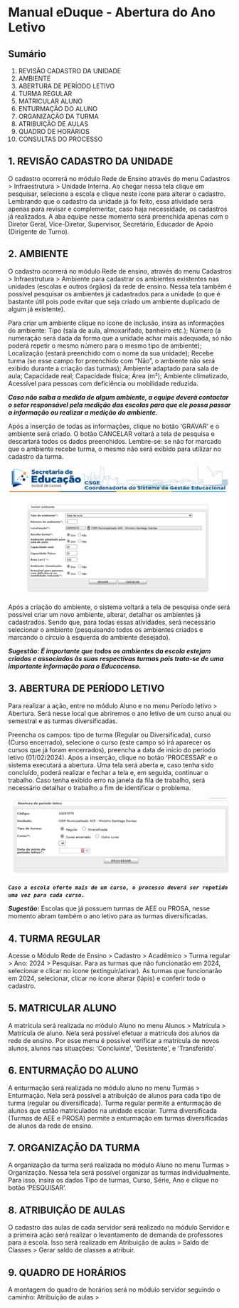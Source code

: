 # Manual eDuque - Abertura do Ano Letivo

## Sumário

1. REVISÃO CADASTRO DA UNIDADE
2. AMBIENTE
3. ABERTURA DE PERÍODO LETIVO
4. TURMA REGULAR
5. MATRICULAR ALUNO
6. ENTURMAÇÃO DO ALUNO
7. ORGANIZAÇÃO DA TURMA
8. ATRIBUIÇÃO DE AULAS
9. QUADRO DE HORÁRIOS
10. CONSULTAS DO PROCESSO

## 1. REVISÃO CADASTRO DA UNIDADE

O cadastro ocorrerá no módulo Rede de Ensino através do menu Cadastros > Infraestrutura > Unidade Interna. Ao chegar nessa tela clique em pesquisar, selecione a escola e clique neste ícone para alterar o cadastro. Lembrando que o cadastro da unidade já foi feito, essa atividade será apenas para revisar e complementar, caso haja necessidade, os cadastros já realizados. A aba equipe nesse momento será preenchida apenas com o Diretor Geral, Vice-Diretor, Supervisor, Secretário, Educador de Apoio (Dirigente de Turno).

## 2. AMBIENTE

O cadastro ocorrerá no módulo Rede de ensino, através do menu Cadastros > Infraestrutura > Ambiente para cadastrar os ambientes existentes nas unidades (escolas e outros órgãos) da rede de ensino. Nessa tela também é possível pesquisar os ambientes já cadastrados para a unidade (o que é bastante útil pois pode evitar que seja criado um ambiente duplicado de algum já existente).

Para criar um ambiente clique no ícone de inclusão, insira as informações do ambiente: Tipo (sala de aula, almoxarifado, banheiro etc.); Número (a numeração será dada da forma que a unidade achar mais adequada, só não poderá repetir o mesmo número para o mesmo tipo de ambiente); Localização (estará preenchido com o nome da sua unidade); Recebe turma (se esse campo for preenchido com “Não”, o ambiente não será exibido durante a criação das turmas); Ambiente adaptado para sala de aula; Capacidade real; Capacidade física; Área (m²); Ambiente climatizado, Acessível para pessoas com deficiência ou mobilidade reduzida.

**_Caso não saiba a medida de algum ambiente, a equipe deverá contactar o setor responsável pela medição das escolas para que ele possa passar a informação ou realizar a medição do ambiente._**

Após a inserção de todas as informações, clique no botão ‘GRAVAR’ e o ambiente será criado. O botão CANCELAR voltará a tela de pesquisa e descartará todos os dados preenchidos. Lembre-se: se não for marcado que o ambiente recebe turma, o mesmo não será exibido para utilizar no cadastro da turma.

![Descrição alternativa da imagem](img/img_001.png)

Após a criação do ambiente, o sistema voltará a tela de pesquisa onde será possível criar um novo ambiente, alterar, detalhar os ambientes já cadastrados. Sendo que, para todas essas atividades, será necessário selecionar o ambiente (pesquisando todos os ambientes criados e marcando o círculo à esquerda do ambiente desejado).

**_Sugestão: É importante que todos os ambientes da escola estejam criados e associados às suas respectivas turmas pois trata-se de uma importante informação para o Educacenso._**


## 3. ABERTURA DE PERÍODO LETIVO

Para realizar a ação, entre no módulo Aluno e no menu Período letivo > Abertura. Será nesse local que abriremos o ano letivo de um curso anual ou semestral e as turmas diversificadas.

Preencha os campos: tipo de turma (Regular ou Diversificada), curso (Curso encerrado), selecione o curso (este campo só irá aparecer os cursos que já foram encerrados), preencha a data de início do período letivo (01/02/2024). Após a inserção, clique no botão ‘PROCESSAR’ e o sistema executará a abertura. Uma tela será aberta e, caso tenha sido concluído, poderá realizar e fechar a tela e, em seguida, continuar o trabalho. Caso tenha exibido erro na janela da fila de trabalho, será necessário detalhar o trabalho a fim de identificar o problema.

![Descrição alternativa da imagem](img/img_002.png)

**_`Caso a escola oferte mais de um curso, o processo deverá ser repetido uma vez para cada curso.`_**

**_Sugestão:_** Escolas que já possuem turmas de AEE ou PROSA, nesse momento abram também o ano letivo para as turmas diversificadas.


## 4. TURMA REGULAR

Acesse o Módulo Rede de Ensino > Cadastro > Acadêmico > Turma regular > Ano: 2024 > Pesquisar. Para as turmas que não funcionarão em 2024, selecionar e clicar no ícone (extinguir/ativar). As turmas que funcionarão em 2024, selecionar, clicar no ícone alterar (lápis) e conferir todo o cadastro.

## 5. MATRICULAR ALUNO

A matrícula será realizada no módulo Aluno no menu Alunos > Matrícula > Matrícula de aluno. Nela será possível efetuar a matrícula dos alunos da rede de ensino. Por esse menu é possível verificar a matrícula de novos alunos, alunos nas situações: 'Concluinte', 'Desistente', e 'Transferido'.

## 6. ENTURMAÇÃO DO ALUNO

A enturmação será realizada no módulo aluno no menu Turmas > Enturmação. Nela será possível a atribuição de alunos para cada tipo de turma (regular ou diversificada). Turma regular permite a enturmação de alunos que estão matriculados na unidade escolar. Turma diversificada (Turmas de AEE e PROSA) permite a enturmação em turmas diversificadas de alunos da rede de ensino.

## 7. ORGANIZAÇÃO DA TURMA

A organização da turma será realizada no módulo Aluno no menu Turmas > Organização. Nessa tela será possível organizar as turmas individualmente. Para isso, insira os dados Tipo de turmas, Curso, Série, Ano e clique no botão ‘PESQUISAR’.

## 8. ATRIBUIÇÃO DE AULAS

O cadastro das aulas de cada servidor será realizado no módulo Servidor e a primeira ação será realizar o levantamento de demanda de professores para a escola. Isso será realizado em Atribuição de aulas > Saldo de Classes > Gerar saldo de classes a atribuir.

## 9. QUADRO DE HORÁRIOS

A montagem do quadro de horários será no módulo servidor seguindo o caminho: Atribuição de aulas >
